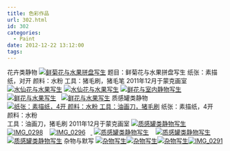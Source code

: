 ```yaml
---
title: 色彩作品
url: 302.html
id: 302
categories:
  - Paint
date: 2012-12-22 13:12:00
tags:
---
```


花卉类静物 [![鲜菊花与水果拼盘写生](http://www.psdpi.com/blog/wp-content/uploads/2015/12/IMG_02621-e1449123533749-768x1024.jpg)](http://www.psdpi.com/blog/wp-content/uploads/2015/12/IMG_02621-e1449123533749.jpg) 题目：鲜菊花与水果拼盘写生 纸张：素描纸，对开 颜料：水粉 工具：猪毛刷，猪毛笔 2011年12月于蒙克画室 [![水仙花与水果写生](http://www.psdpi.com/blog/wp-content/uploads/2015/12/IMG_0297-225x300.jpg)](http://www.psdpi.com/blog/wp-content/uploads/2015/12/IMG_0297.jpg) [![水仙花与水果写生](http://www.psdpi.com/blog/wp-content/uploads/2015/12/IMG_0299-225x300.jpg)](http://www.psdpi.com/blog/wp-content/uploads/2015/12/IMG_0299.jpg) [![鲜花与室内静物写生](http://www.psdpi.com/blog/wp-content/uploads/2015/12/IMG_0294-225x300.jpg)](http://www.psdpi.com/blog/wp-content/uploads/2015/12/IMG_0294.jpg) [![鲜花与水果写生](http://www.psdpi.com/blog/wp-content/uploads/2015/12/IMG_0302-768x1024.jpg)](http://www.psdpi.com/blog/wp-content/uploads/2015/12/IMG_0302.jpg)   [![鲜花与水果写生](http://www.psdpi.com/blog/wp-content/uploads/2015/12/IMG_0293-768x1024.jpg)](http://www.psdpi.com/blog/wp-content/uploads/2015/12/IMG_0293.jpg) 质感罐类静物 [![纸张：素描纸，4开 颜料：水粉 工具：油画刀，猪毛刷](http://www.psdpi.com/blog/wp-content/uploads/2015/12/IMG_0264-e1449113840612-1024x768.jpg)](http://www.psdpi.com/blog/wp-content/uploads/2015/12/IMG_0264-e1449113840612.jpg) 纸张：素描纸，4开  
颜料：水粉  
工具：油画刀，猪毛刷 2011年12月于蒙克画室 [![质感罐类静物写生](http://www.psdpi.com/blog/wp-content/uploads/2015/12/IMG_0304-e1449114003663-300x225.jpg)](http://www.psdpi.com/blog/wp-content/uploads/2015/12/IMG_0304-e1449114003663.jpg)    [![IMG_0298](http://www.psdpi.com/blog/wp-content/uploads/2015/12/IMG_0298-e1449113956788-300x225.jpg)](http://www.psdpi.com/blog/wp-content/uploads/2015/12/IMG_0298-e1449113956788.jpg)    [![IMG_0296](http://www.psdpi.com/blog/wp-content/uploads/2015/12/IMG_0296-e1449113972223-300x225.jpg)](http://www.psdpi.com/blog/wp-content/uploads/2015/12/IMG_0296-e1449113972223.jpg)   [ ](http://www.psdpi.com/blog/wp-content/uploads/2015/12/IMG_0291.jpg) [![质感罐类静物写生](http://www.psdpi.com/blog/wp-content/uploads/2015/12/IMG_0284-e1449113904741-300x225.jpg)](http://www.psdpi.com/blog/wp-content/uploads/2015/12/IMG_0284-e1449113904741.jpg)    [![质感罐类静物写生](http://www.psdpi.com/blog/wp-content/uploads/2015/12/IMG_0283-225x300.jpg)](http://www.psdpi.com/blog/wp-content/uploads/2015/12/IMG_0283.jpg)    [![质感罐类静物写生](http://www.psdpi.com/blog/wp-content/uploads/2015/12/IMG_0287-225x300.jpg)](http://www.psdpi.com/blog/wp-content/uploads/2015/12/IMG_0287.jpg) 杂物与默写 [![杂物写生](http://www.psdpi.com/blog/wp-content/uploads/2015/12/IMG_0290-768x1024.jpg)](http://www.psdpi.com/blog/wp-content/uploads/2015/12/IMG_0290.jpg)[![杂物写生](http://www.psdpi.com/blog/wp-content/uploads/2015/12/IMG_0292-225x300.jpg)](http://www.psdpi.com/blog/wp-content/uploads/2015/12/IMG_0292.jpg)[![杂物写生](http://www.psdpi.com/blog/wp-content/uploads/2015/12/IMG_0288-225x300.jpg)](http://www.psdpi.com/blog/wp-content/uploads/2015/12/IMG_0288.jpg)[![IMG_0291](http://www.psdpi.com/blog/wp-content/uploads/2015/12/IMG_0291-225x300.jpg)](http://www.psdpi.com/blog/wp-content/uploads/2015/12/IMG_0291.jpg)